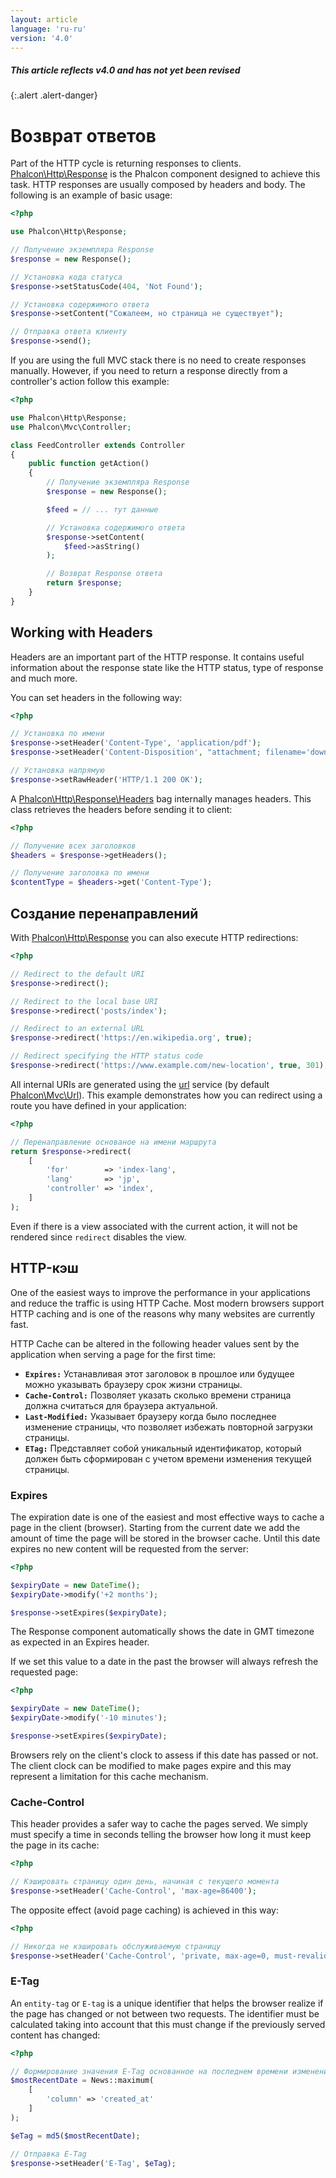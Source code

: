 ```yaml
---
layout: article
language: 'ru-ru'
version: '4.0'
---
```


##### This article reflects v4.0 and has not yet been revised

{:.alert .alert-danger}

<a name='overview'></a>

# Возврат ответов

Part of the HTTP cycle is returning responses to clients. [Phalcon\Http\Response](api/Phalcon_Http_Response) is the Phalcon component designed to achieve this task. HTTP responses are usually composed by headers and body. The following is an example of basic usage:

```php
<?php

use Phalcon\Http\Response;

// Получение экземпляра Response
$response = new Response();

// Установка кода статуса
$response->setStatusCode(404, 'Not Found');

// Установка содержимого ответа
$response->setContent("Сожалеем, но страница не существует");

// Отправка ответа клиенту
$response->send();
```

If you are using the full MVC stack there is no need to create responses manually. However, if you need to return a response directly from a controller's action follow this example:

```php
<?php

use Phalcon\Http\Response;
use Phalcon\Mvc\Controller;

class FeedController extends Controller
{
    public function getAction()
    {
        // Получение экземпляра Response
        $response = new Response();

        $feed = // ... тут данные

        // Установка содержимого ответа
        $response->setContent(
            $feed->asString()
        );

        // Возврат Response ответа
        return $response;
    }
}
```

<a name='working-with-headers'></a>

## Working with Headers

Headers are an important part of the HTTP response. It contains useful information about the response state like the HTTP status, type of response and much more.

You can set headers in the following way:

```php
<?php

// Установка по имени
$response->setHeader('Content-Type', 'application/pdf');
$response->setHeader('Content-Disposition', "attachment; filename='downloaded.pdf'");

// Установка напрямую
$response->setRawHeader('HTTP/1.1 200 OK');
```

A [Phalcon\Http\Response\Headers](api/Phalcon_Http_Response_Headers) bag internally manages headers. This class retrieves the headers before sending it to client:

```php
<?php

// Получение всех заголовков
$headers = $response->getHeaders();

// Получение заголовка по имени
$contentType = $headers->get('Content-Type');
```

<a name='redirections'></a>

## Создание перенаправлений

With [Phalcon\Http\Response](api/Phalcon_Http_Response) you can also execute HTTP redirections:

```php
<?php

// Redirect to the default URI
$response->redirect();

// Redirect to the local base URI
$response->redirect('posts/index');

// Redirect to an external URL
$response->redirect('https://en.wikipedia.org', true);

// Redirect specifying the HTTP status code
$response->redirect('https://www.example.com/new-location', true, 301);
```

All internal URIs are generated using the [url](/4.0/en/url) service (by default [Phalcon\Mvc\Url](api/Phalcon_Mvc_Url)). This example demonstrates how you can redirect using a route you have defined in your application:

```php
<?php

// Перенаправление основаное на имени маршрута
return $response->redirect(
    [
        'for'        => 'index-lang',
        'lang'       => 'jp',
        'controller' => 'index',
    ]
);
```

Even if there is a view associated with the current action, it will not be rendered since `redirect` disables the view.

<a name='http-cache'></a>

## HTTP-кэш

One of the easiest ways to improve the performance in your applications and reduce the traffic is using HTTP Cache. Most modern browsers support HTTP caching and is one of the reasons why many websites are currently fast.

HTTP Cache can be altered in the following header values sent by the application when serving a page for the first time:

* **`Expires:`** Устанавливая этот заголовок в прошлое или будущее можно указывать браузеру срок жизни страницы.
* **`Cache-Control:`** Позволяет указать сколько времени страница должна считаться для браузера актуальной.
* **`Last-Modified:`** Указывает браузеру когда было последнее изменение страницы, что позволяет избежать повторной загрузки страницы.
* **`ETag:`** Представляет собой уникальный идентификатор, который должен быть сформирован с учетом времени изменения текущей страницы.

<a name='http-cache-expiration-time'></a>

### Expires

The expiration date is one of the easiest and most effective ways to cache a page in the client (browser). Starting from the current date we add the amount of time the page will be stored in the browser cache. Until this date expires no new content will be requested from the server:

```php
<?php

$expiryDate = new DateTime();
$expiryDate->modify('+2 months');

$response->setExpires($expiryDate);
```

The Response component automatically shows the date in GMT timezone as expected in an Expires header.

If we set this value to a date in the past the browser will always refresh the requested page:

```php
<?php

$expiryDate = new DateTime();
$expiryDate->modify('-10 minutes');

$response->setExpires($expiryDate);
```

Browsers rely on the client's clock to assess if this date has passed or not. The client clock can be modified to make pages expire and this may represent a limitation for this cache mechanism.

<a name='http-cache-control'></a>

### Cache-Control

This header provides a safer way to cache the pages served. We simply must specify a time in seconds telling the browser how long it must keep the page in its cache:

```php
<?php

// Кэшировать страницу один день, начиная с текущего момента
$response->setHeader('Cache-Control', 'max-age=86400');
```

The opposite effect (avoid page caching) is achieved in this way:

```php
<?php

// Никогда не кэшировать обслуживаемую страницу
$response->setHeader('Cache-Control', 'private, max-age=0, must-revalidate');
```

<a name='http-cache-etag'></a>

### E-Tag

An `entity-tag` or `E-tag` is a unique identifier that helps the browser realize if the page has changed or not between two requests. The identifier must be calculated taking into account that this must change if the previously served content has changed:

```php
<?php

// Формирование значения E-Tag основанное на последнем времени изменения новости
$mostRecentDate = News::maximum(
    [
        'column' => 'created_at'
    ]
);

$eTag = md5($mostRecentDate);

// Отправка E-Tag
$response->setHeader('E-Tag', $eTag);
```